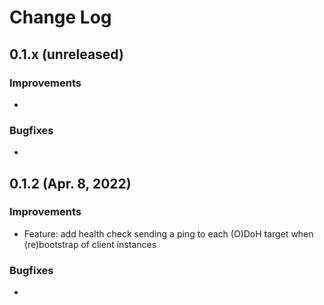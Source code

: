 # Change Log
<!--
## 1.x.x (unreleased)

### Improvements

-

### Bugfixes

-

You should also include the user name that made the change.
-->

## 0.1.x (unreleased)

### Improvements

-

### Bugfixes

-

## 0.1.2 (Apr. 8, 2022)

### Improvements

- Feature: add health check sending a ping to each (O)DoH target when (re)bootstrap of client instances

### Bugfixes

-

